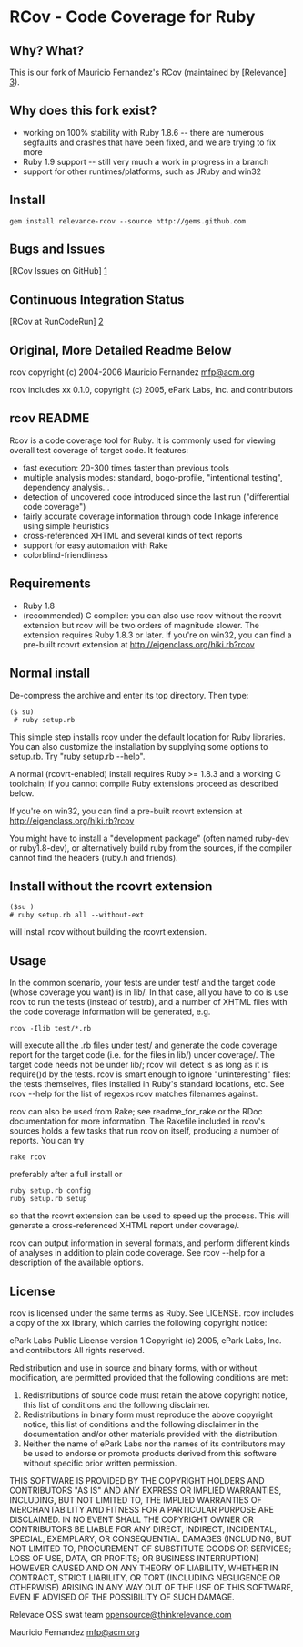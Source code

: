 # RCov - Code Coverage for Ruby

## Why? What?

This is our fork of Mauricio Fernandez's RCov (maintained by [Relevance] [3]).

## Why does this fork exist?

* working on 100% stability with Ruby 1.8.6 -- there are numerous segfaults and crashes that have been fixed, and we are trying to fix more
* Ruby 1.9 support -- still very much a work in progress in a branch
* support for other runtimes/platforms, such as JRuby and win32

## Install

	gem install relevance-rcov --source http://gems.github.com

## Bugs and Issues

[RCov Issues on GitHub] [1]

## Continuous Integration Status

[RCov at RunCodeRun] [2]

  [1]: http://github.com/relevance/rcov/issues/ "RCov Issues"
  [2]: http://runcoderun.com/relevance/rcov/ "RCov Build Status"
  [3]: http://thinkrelevance.com "Relevance"

## Original, More Detailed Readme Below

rcov  copyright (c) 2004-2006 Mauricio Fernandez <mfp@acm.org>

rcov includes xx 0.1.0, copyright (c) 2005, ePark Labs, Inc. and contributors 

## rcov README

Rcov is a code coverage tool for Ruby. It is commonly used for viewing overall test coverage of target code. It features:

* fast execution: 20-300 times faster than previous tools
* multiple analysis modes: standard, bogo-profile, "intentional testing",
  dependency analysis...
* detection of uncovered code introduced since the last run ("differential
  code coverage")
* fairly accurate coverage information through code linkage inference using 
  simple heuristics
* cross-referenced XHTML and several kinds of text reports
* support for easy automation with Rake
* colorblind-friendliness

## Requirements

* Ruby 1.8
* (recommended) C compiler: you can also use rcov without the rcovrt
  extension but rcov will be two orders of magnitude slower. The extension
  requires Ruby 1.8.3 or later.
  If you're on win32, you can find a pre-built rcovrt extension at
http://eigenclass.org/hiki.rb?rcov

## Normal install

De-compress the archive and enter its top directory.
Then type:

	($ su)
	 # ruby setup.rb

This simple step installs rcov under the default location for Ruby
libraries.  You can also customize the installation by supplying some
options to setup.rb.  Try "ruby setup.rb --help".

A normal (rcovrt-enabled) install requires Ruby >= 1.8.3 and a working C
toolchain; if you cannot compile Ruby extensions proceed as described below.

If you're on win32, you can find a pre-built rcovrt extension at http://eigenclass.org/hiki.rb?rcov

You might have to install a "development package" (often named ruby-dev or
ruby1.8-dev), or alternatively build ruby from the sources, if the compiler
cannot find the headers (ruby.h and friends).

## Install without the rcovrt extension

	($su )
	# ruby setup.rb all --without-ext

will install rcov without building the rcovrt extension.
  
## Usage

In the common scenario, your tests are under test/ and the target code
(whose coverage you want) is in lib/. In that case, all you have to do is
use rcov to run the tests (instead of testrb), and a number of XHTML files
with the code coverage information will be generated, e.g.

	rcov -Ilib test/*.rb

will execute all the .rb files under test/ and generate the code coverage
report for the target code (i.e. for the files in lib/) under coverage/. The
target code needs not be under lib/; rcov will detect is as long as it is
require()d by the tests. rcov is smart enough to ignore "uninteresting"
files: the tests themselves, files installed in Ruby's standard locations,
etc.  See  rcov --help  for the list of regexps rcov matches filenames
against.

rcov can also be used from Rake; see readme_for_rake or the RDoc documentation
for more information.  The Rakefile included in rcov's sources holds a few
tasks that run rcov on itself, producing a number of reports. You can try

	rake rcov

  preferably after a full install or

	ruby setup.rb config
	ruby setup.rb setup

so that the rcovrt extension can be used to speed up the process.
This will generate a cross-referenced XHTML report under coverage/.

rcov can output information in several formats, and perform different kinds
of analyses in addition to plain code coverage.  See  rcov --help  for a
description of the available options.

## License

rcov is licensed under the same terms as Ruby. See LICENSE.
rcov includes a copy of the xx library, which carries the following
copyright notice:

ePark Labs Public License version 1
Copyright (c) 2005, ePark Labs, Inc. and contributors
All rights reserved.

Redistribution and use in source and binary forms, with or without modification,
are permitted provided that the following conditions are met:

1. Redistributions of source code must retain the above copyright notice, this
   list of conditions and the following disclaimer.
2. Redistributions in binary form must reproduce the above copyright notice,
   this list of conditions and the following disclaimer in the documentation
   and/or other materials provided with the distribution.
3. Neither the name of ePark Labs nor the names of its contributors may be
   used to endorse or promote products derived from this software without
   specific prior written permission.

THIS SOFTWARE IS PROVIDED BY THE COPYRIGHT HOLDERS AND CONTRIBUTORS "AS IS" AND
ANY EXPRESS OR IMPLIED WARRANTIES, INCLUDING, BUT NOT LIMITED TO, THE IMPLIED
WARRANTIES OF MERCHANTABILITY AND FITNESS FOR A PARTICULAR PURPOSE ARE
DISCLAIMED. IN NO EVENT SHALL THE COPYRIGHT OWNER OR CONTRIBUTORS BE LIABLE FOR
ANY DIRECT, INDIRECT, INCIDENTAL, SPECIAL, EXEMPLARY, OR CONSEQUENTIAL DAMAGES
(INCLUDING, BUT NOT LIMITED TO, PROCUREMENT OF SUBSTITUTE GOODS OR SERVICES;
LOSS OF USE, DATA, OR PROFITS; OR BUSINESS INTERRUPTION) HOWEVER CAUSED AND ON
ANY THEORY OF LIABILITY, WHETHER IN CONTRACT, STRICT LIABILITY, OR TORT
(INCLUDING NEGLIGENCE OR OTHERWISE) ARISING IN ANY WAY OUT OF THE USE OF THIS
SOFTWARE, EVEN IF ADVISED OF THE POSSIBILITY OF SUCH DAMAGE.


Relevace OSS swat team <opensource@thinkrelevance.com>

Mauricio Fernandez <mfp@acm.org>
